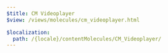 ```yaml
---
$title: CM Videoplayer
$view: /views/molecules/cm_videoplayer.html

$localization:
  path: /{locale}/contentMolecules/CM_Videoplayer/
---
```

